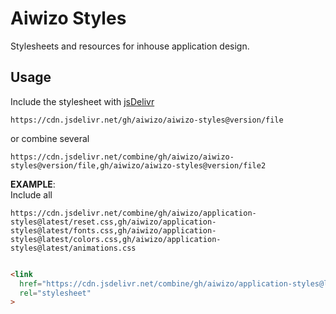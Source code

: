 # Aiwizo Styles
Stylesheets and resources for inhouse application design.

## Usage
Include the stylesheet with [jsDelivr](https://www.jsdelivr.com/)
```
https://cdn.jsdelivr.net/gh/aiwizo/aiwizo-styles@version/file
```
or combine several
```
https://cdn.jsdelivr.net/combine/gh/aiwizo/aiwizo-styles@version/file,gh/aiwizo/aiwizo-styles@version/file2
```

**EXAMPLE**:  
Include all
```
https://cdn.jsdelivr.net/combine/gh/aiwizo/application-styles@latest/reset.css,gh/aiwizo/application-styles@latest/fonts.css,gh/aiwizo/application-styles@latest/colors.css,gh/aiwizo/application-styles@latest/animations.css
```

```html

<link
  href="https://cdn.jsdelivr.net/combine/gh/aiwizo/application-styles@latest/<file>"
  rel="stylesheet"
>

```
